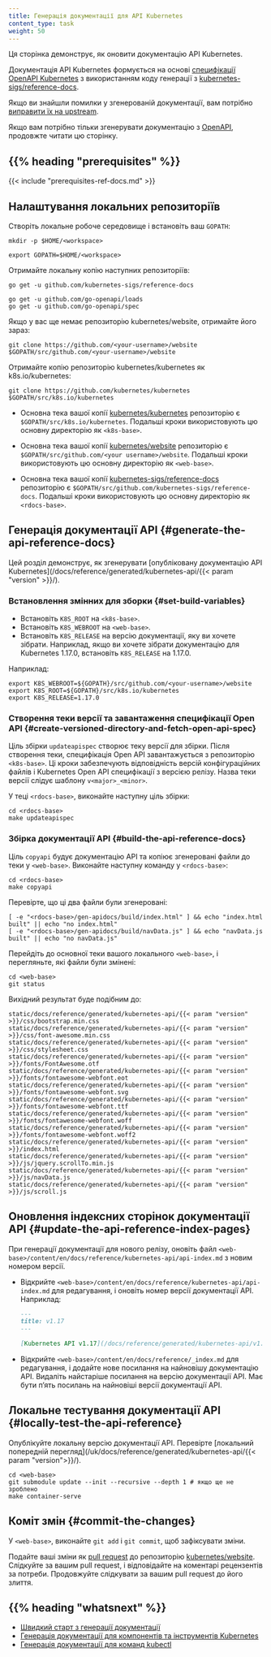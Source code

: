 ```yaml
---
title: Генерація документації для API Kubernetes
content_type: task
weight: 50
---
```


<!-- overview -->

Ця сторінка демонструє, як оновити документацію API Kubernetes.

Документація API Kubernetes формується на основі [специфікації OpenAPI Kubernetes](https://github.com/kubernetes/kubernetes/blob/master/api/openapi-spec/swagger.json) з використанням коду генерації з [kubernetes-sigs/reference-docs](https://github.com/kubernetes-sigs/reference-docs).

Якщо ви знайшли помилки у згенерованій документації, вам потрібно [виправити їх на upstream](/uk/docs/contribute/generate-ref-docs/contribute-upstream/).

Якщо вам потрібно тільки згенерувати документацію з [OpenAPI](https://github.com/OAI/OpenAPI-Specification), продовжте читати цю сторінку.

## {{% heading "prerequisites" %}}

{{< include "prerequisites-ref-docs.md" >}}

<!-- steps -->

## Налаштування локальних репозиторіїв

Створіть локальне робоче середовище і встановіть ваш `GOPATH`:

```shell
mkdir -p $HOME/<workspace>

export GOPATH=$HOME/<workspace>
```

Отримайте локальну копію наступних репозиторіїв:

```shell
go get -u github.com/kubernetes-sigs/reference-docs

go get -u github.com/go-openapi/loads
go get -u github.com/go-openapi/spec
```

Якщо у вас ще немає репозиторію kubernetes/website, отримайте його зараз:

```shell
git clone https://github.com/<your-username>/website $GOPATH/src/github.com/<your-username>/website
```

Отримайте копію репозиторію kubernetes/kubernetes як k8s.io/kubernetes:

```shell
git clone https://github.com/kubernetes/kubernetes $GOPATH/src/k8s.io/kubernetes
```

* Основна тека вашої копії [kubernetes/kubernetes](https://github.com/kubernetes/kubernetes) репозиторію є `$GOPATH/src/k8s.io/kubernetes`. Подальші кроки використовують цю основну директорію як `<k8s-base>`.

* Основна тека вашої копії [kubernetes/website](https://github.com/kubernetes/website) репозиторію є `$GOPATH/src/github.com/<your username>/website`. Подальші кроки використовують цю основну директорію як `<web-base>`.

* Основна тека вашої копії [kubernetes-sigs/reference-docs](https://github.com/kubernetes-sigs/reference-docs) репозиторію є `$GOPATH/src/github.com/kubernetes-sigs/reference-docs`. Подальші кроки використовують цю основну директорію як `<rdocs-base>`.

## Генерація документації API {#generate-the-api-reference-docs}

Цей розділ демонструє, як згенерувати [опубліковану документацію API Kubernetes](/docs/reference/generated/kubernetes-api/{{< param "version" >}}/).

### Встановлення змінних для зборки {#set-build-variables}

* Встановіть `K8S_ROOT` на `<k8s-base>`.
* Встановіть `K8S_WEBROOT` на `<web-base>`.
* Встановіть `K8S_RELEASE` на версію документації, яку ви хочете зібрати. Наприклад, якщо ви хочете зібрати документацію для Kubernetes 1.17.0, встановіть `K8S_RELEASE` на 1.17.0.

Наприклад:

```shell
export K8S_WEBROOT=${GOPATH}/src/github.com/<your-username>/website
export K8S_ROOT=${GOPATH}/src/k8s.io/kubernetes
export K8S_RELEASE=1.17.0
```

### Створення теки версії та завантаження специфікації Open API {#create-versioned-directory-and-fetch-open-api-spec}

Ціль збірки `updateapispec` створює теку версії для збірки. Після створення теки, специфікація Open API завантажується з репозиторію `<k8s-base>`. Ці кроки забезпечують відповідність версій конфігураційних файлів і Kubernetes Open API специфікації з версією релізу. Назва теки версії слідує шаблону `v<major>_<minor>`.

У теці `<rdocs-base>`, виконайте наступну ціль збірки:

```shell
cd <rdocs-base>
make updateapispec
```

### Збірка документації API {#build-the-api-reference-docs}

Ціль `copyapi` будує документацію API та копіює згенеровані файли до теки у `<web-base>`. Виконайте наступну команду у `<rdocs-base>`:

```shell
cd <rdocs-base>
make copyapi
```

Перевірте, що ці два файли були згенеровані:

```shell
[ -e "<rdocs-base>/gen-apidocs/build/index.html" ] && echo "index.html built" || echo "no index.html"
[ -e "<rdocs-base>/gen-apidocs/build/navData.js" ] && echo "navData.js built" || echo "no navData.js"
```

Перейдіть до основної теки вашого локального `<web-base>`, і перегляньте, які файли були змінені:

```shell
cd <web-base>
git status
```

Вихідний результат буде подібним до:

```none
static/docs/reference/generated/kubernetes-api/{{< param "version" >}}/css/bootstrap.min.css
static/docs/reference/generated/kubernetes-api/{{< param "version" >}}/css/font-awesome.min.css
static/docs/reference/generated/kubernetes-api/{{< param "version" >}}/css/stylesheet.css
static/docs/reference/generated/kubernetes-api/{{< param "version" >}}/fonts/FontAwesome.otf
static/docs/reference/generated/kubernetes-api/{{< param "version" >}}/fonts/fontawesome-webfont.eot
static/docs/reference/generated/kubernetes-api/{{< param "version" >}}/fonts/fontawesome-webfont.svg
static/docs/reference/generated/kubernetes-api/{{< param "version" >}}/fonts/fontawesome-webfont.ttf
static/docs/reference/generated/kubernetes-api/{{< param "version" >}}/fonts/fontawesome-webfont.woff
static/docs/reference/generated/kubernetes-api/{{< param "version" >}}/fonts/fontawesome-webfont.woff2
static/docs/reference/generated/kubernetes-api/{{< param "version" >}}/index.html
static/docs/reference/generated/kubernetes-api/{{< param "version" >}}/js/jquery.scrollTo.min.js
static/docs/reference/generated/kubernetes-api/{{< param "version" >}}/js/navData.js
static/docs/reference/generated/kubernetes-api/{{< param "version" >}}/js/scroll.js
```

## Оновлення індексних сторінок документації API {#update-the-api-reference-index-pages}

При генерації документації для нового релізу, оновіть файл `<web-base>/content/en/docs/reference/kubernetes-api/api-index.md` з новим номером версії.

* Відкрийте `<web-base>/content/en/docs/reference/kubernetes-api/api-index.md` для редагування, і оновіть номер версії документації API. Наприклад:

  ```md
  ---
  title: v1.17
  ---

  [Kubernetes API v1.17](/docs/reference/generated/kubernetes-api/v1.17/)
  ```

* Відкрийте `<web-base>/content/en/docs/reference/_index.md` для редагування, і додайте нове посилання на найновішу документацію API. Видаліть найстаріше посилання на версію документації API. Має бути пʼять посилань на найновіші версії документації API.

## Локальне тестування документації API {#locally-test-the-api-reference}

Опублікуйте локальну версію документації API. Перевірте [локальний попередній перегляд](/uk/docs/reference/generated/kubernetes-api/{{< param "version">}}/).

```shell
cd <web-base>
git submodule update --init --recursive --depth 1 # якщо ще не зроблено
make container-serve
```

## Коміт змін {#commit-the-changes}

У `<web-base>`, виконайте `git add` і `git commit`, щоб зафіксувати зміни.

Подайте ваші зміни як [pull request](/uk/docs/contribute/new-content/open-a-pr/) до репозиторію [kubernetes/website](https://github.com/kubernetes/website). Слідкуйте за вашим pull request, і відповідайте на коментарі рецензентів за потреби. Продовжуйте слідкувати за вашим pull request до його злиття.

## {{% heading "whatsnext" %}}

* [Швидкий старт з генерації документації](/uk/docs/contribute/generate-ref-docs/quickstart/)
* [Генерація документації для компонентів та інструментів Kubernetes](/uk/docs/contribute/generate-ref-docs/kubernetes-components/)
* [Генерація документації для команд kubectl](/uk/docs/contribute/generate-ref-docs/kubectl/)
